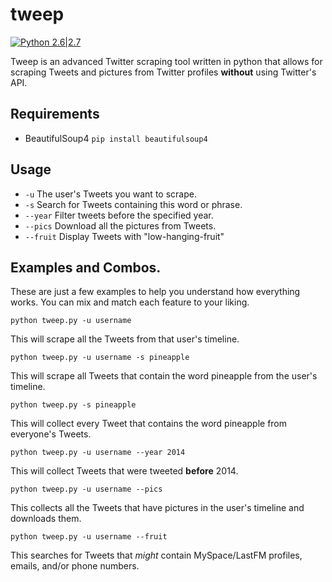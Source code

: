 # tweep
[![Python 2.6|2.7](https://img.shields.io/badge/python-2.6|2.7-yellow.svg)](https://www.python.org/)

Tweep is an advanced Twitter scraping tool written in python that allows for scraping Tweets and pictures from Twitter profiles **without** using Twitter's API.
## Requirements
- BeautifulSoup4 `pip install beautifulsoup4`

## Usage
- `-u` The user's Tweets you want to scrape.
- `-s` Search for Tweets containing this word or phrase.
- `--year` Filter tweets before the specified year. 
- `--pics` Download all the pictures from Tweets.
- `--fruit` Display Tweets with "low-hanging-fruit"

## Examples and Combos.
These are just a few examples to help you understand how everything works. You can mix and match each feature to your liking.


    python tweep.py -u username
This will scrape all the Tweets from that user's timeline.

	python tweep.py -u username -s pineapple
This will scrape all Tweets that contain the word pineapple from the user's timeline.

	python tweep.py -s pineapple
This will collect every Tweet that contains the word pineapple from everyone's Tweets.

	python tweep.py -u username --year 2014
This will collect Tweets that were tweeted **before** 2014.

	python tweep.py -u username --pics
This collects all the Tweets that have pictures in the user's timeline and downloads them.

	python tweep.py -u username --fruit
This searches for Tweets that *might* contain MySpace/LastFM profiles, emails, and/or phone numbers.

